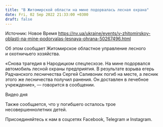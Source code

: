 ```yaml
---
title: "В Житомирской области на мине подорвалась лесная охрана"
date: Fri, 02 Sep 2022 21:33:00 +0300
draft: false
---
```

Источник: Новое Время https://nv.ua/ukraine/events/v-zhitomirskoy-oblasti-na-mine-podorvalas-lesnaya-ohrana-50267496.html


 Об этом сообщает Житомирское областное управление лесного и охотничьего хозяйства.

«Снова трагедия в Народицком спецлесхозе. На мине подорвался автомобиль лесной охраны предприятия. В результате взрыва егерь Радчанского лесничества Сергей Саливоник погиб на месте, а лесник этого же лесничества получил ранения. Он доставлен в лечебное учреждение», — говорится в сообщении.

 Видео дня   

Также сообщается, что у погибшего осталось трое несовершеннолетних детей.

Присоединяйтесь к нам в соцсетях Facebook, Telegram и Instagram.
